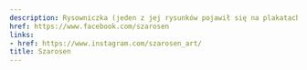 ```yaml
---
description: Rysowniczka (jeden z jej rysunków pojawił się na plakatach w całej Polsce)
href: https://www.facebook.com/szarosen
links:
- href: https://www.instagram.com/szarosen_art/
title: Szarosen
---
```

